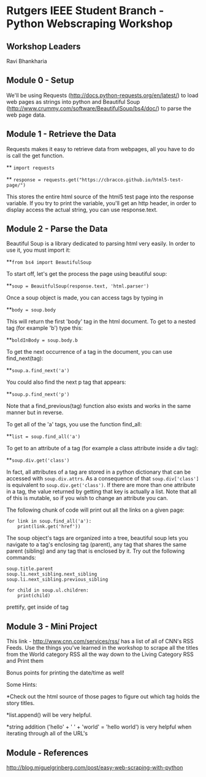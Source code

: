# Rutgers IEEE Student Branch - Python Webscraping Workshop

## Workshop Leaders

Ravi Bhankharia

## Module 0 - Setup

We'll be using Requests (http://docs.python-requests.org/en/latest/) to load web pages as strings into python and Beautiful Soup (http://www.crummy.com/software/BeautifulSoup/bs4/doc/) to parse the web page data.

## Module 1 - Retrieve the Data

Requests makes it easy to retrieve data from webpages, all you have to do is call the get function.

** `import requests`

** `response = requests.get("https://cbracco.github.io/html5-test-page/")`

This stores the entire html source of the html5 test page into the response variable. If you try to print the variable, you'll get an http header, in order to display access the actual string, you can use response.text.

## Module 2 - Parse the Data

Beautiful Soup is a library dedicated to parsing html very easily. In order to use it, you must import it:

**`from bs4 import BeautifulSoup`

To start off, let's get the process the page using beautiful soup:

**`soup = BeauitfulSoup(response.text, 'html.parser')`

Once a soup object is made, you can access tags by typing in

**`body = soup.body`

This will return the first 'body' tag in the html document. To get to a nested tag (for example 'b') type this:

**`boldInBody = soup.body.b`

To get the next occurrence of a tag in the document, you can use find_next(tag):

**`soup.a.find_next('a')`

You could also find the next p tag that appears:

**`soup.p.find_next('p')`

Note that a find_previous(tag) function also exists and works in the same manner but in reverse.

To get all of the 'a' tags, you use the function find_all:

**`list = soup.find_all('a')`

To get to an attribute of a tag (for example a class attribute inside a div tag):

**`soup.div.get('class')`

In fact, all attributes of a tag are stored in a python dictionary that can be accessed with `soup.div.attrs`. As a consequence of that `soup.div['class']` is equivalent to `soup.div.get('class')`. If there are more than one attribute in a tag, the value returned by getting that key is actually a list. Note that all of this is mutable, so if you wish to change an attribute you can.

The following chunk of code will print out all the links on a given page:

```
for link in soup.find_all('a'):
    print(link.get('href'))
```

The soup object's tags are organized into a tree, beautiful soup lets you navigate to a tag's enclosing tag (parent), any tag that shares the same parent (sibling) and any tag that is enclosed by it. Try out the following commands:

```
soup.title.parent
soup.li.next_sibling.next_sibling
soup.li.next_sibling.previous_sibling

for child in soup.ul.children:
    print(child)
```
prettify, get inside of tag
## Module 3 - Mini Project

This link - http://www.cnn.com/services/rss/ has a list of all of CNN's RSS Feeds. Use the things you've learned in the workshop to scrape all the titles from the World category RSS all the way down to the Living Category RSS and Print them

Bonus points for printing the date/time as well!

Some Hints:

*Check out the html source of those pages to figure out which tag holds the story titles.

*list.append() will be very helpful.

*string addition ('hello' + ' ' + 'world' = 'hello world') is very helpful when iterating through all of the URL's

## Module - References
http://blog.miguelgrinberg.com/post/easy-web-scraping-with-python
